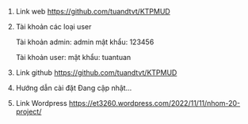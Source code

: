 1. Link web
https://github.com/tuandtvt/KTPMUD

2. Tài khoản các loại user

   Tài khoản admin: admin    mật khẩu: 123456

   Tài khoản user:    mật khẩu: tuantuan

3. Link github
https://github.com/tuandtvt/KTPMUD

4. Hướng dẫn cài đặt
Đang cập nhật...

5. Link Wordpress 
https://et3260.wordpress.com/2022/11/11/nhom-20-project/
